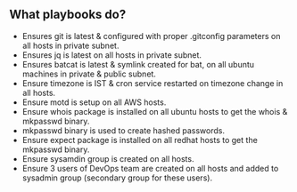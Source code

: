 ## What playbooks do?
- Ensures git is latest & configured with proper .gitconfig parameters on all hosts in private subnet.
- Ensures jq is latest on all hosts in private subnet.
- Ensures batcat is latest & symlink created for bat, on all ubuntu machines in private & public subnet.
- Ensure timezone is IST & cron service restarted on timezone change in all hosts.
- Ensure motd is setup on all AWS hosts.
- Ensure whois package is installed on all ubuntu hosts to get the whois & mkpasswd binary.
- mkpasswd binary is used to create hashed passwords.
- Ensure expect package is installed on all redhat hosts to get the mkpasswd binary.
- Ensure sysamdin group is created on all hosts.
- Ensure 3 users of DevOps team are created on all hosts and added to sysadmin group (secondary group for these users).
